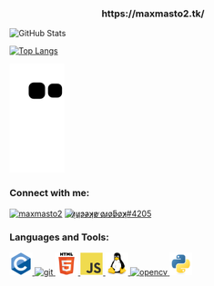 <h3 align="center">https://maxmasto2.tk/</h3>



![GitHub Stats](https://github-readme-stats.vercel.app/api?username=max652535&theme=dark)


[![Top Langs](https://github-readme-stats.vercel.app/api/top-langs/?username=max652535&langs_count=8)](https://github.com/anuraghazra/github-readme-stats)

<img src="https://raw.githubusercontent.com/max652535/max652535/output/github-contribution-grid-snake.svg" />
<h3 align="left">Connect with me:</h3>
<p align="left">
<a href="https://dev.to/maxmasto2" target="blank"><img align="center" src="https://raw.githubusercontent.com/rahuldkjain/github-profile-readme-generator/master/src/images/icons/Social/devto.svg" alt="maxmasto2" height="30" width="40" /></a>
<a href="https://discord.gg/̷ı̷̷̣ɥ̷ɔ̷ǝ̷ʞ̷ɐ̷ ̷o̷ɹ̷o̷ƃ̷o̷ʞ̷#4205" target="blank"><img align="center" src="https://raw.githubusercontent.com/rahuldkjain/github-profile-readme-generator/master/src/images/icons/Social/discord.svg" alt="̷ı̷̷̣ɥ̷ɔ̷ǝ̷ʞ̷ɐ̷ ̷o̷ɹ̷o̷ƃ̷o̷ʞ̷#4205" height="30" width="40" /></a>
</p>

<h3 align="left">Languages and Tools:</h3>
<p align="left"> <a href="https://www.cprogramming.com/" target="_blank" rel="noreferrer"> <img src="https://raw.githubusercontent.com/devicons/devicon/master/icons/c/c-original.svg" alt="c" width="40" height="40"/> </a> <a href="https://git-scm.com/" target="_blank" rel="noreferrer"> <img src="https://www.vectorlogo.zone/logos/git-scm/git-scm-icon.svg" alt="git" width="40" height="40"/> </a> <a href="https://www.w3.org/html/" target="_blank" rel="noreferrer"> <img src="https://raw.githubusercontent.com/devicons/devicon/master/icons/html5/html5-original-wordmark.svg" alt="html5" width="40" height="40"/> </a> <a href="https://developer.mozilla.org/en-US/docs/Web/JavaScript" target="_blank" rel="noreferrer"> <img src="https://raw.githubusercontent.com/devicons/devicon/master/icons/javascript/javascript-original.svg" alt="javascript" width="40" height="40"/> </a> <a href="https://www.linux.org/" target="_blank" rel="noreferrer"> <img src="https://raw.githubusercontent.com/devicons/devicon/master/icons/linux/linux-original.svg" alt="linux" width="40" height="40"/> </a> <a href="https://opencv.org/" target="_blank" rel="noreferrer"> <img src="https://www.vectorlogo.zone/logos/opencv/opencv-icon.svg" alt="opencv" width="40" height="40"/> </a> <a href="https://www.python.org" target="_blank" rel="noreferrer"> <img src="https://raw.githubusercontent.com/devicons/devicon/master/icons/python/python-original.svg" alt="python" width="40" height="40"/> </a> </p>
